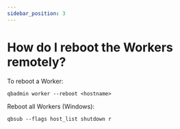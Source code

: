 ```yaml
---
sidebar_position: 3
---
```


# How do I reboot the Workers remotely?

To reboot a Worker:

```
qbadmin worker --reboot <hostname>
```

Reboot all Workers (Windows):

```
qbsub --flags host_list shutdown r
```

